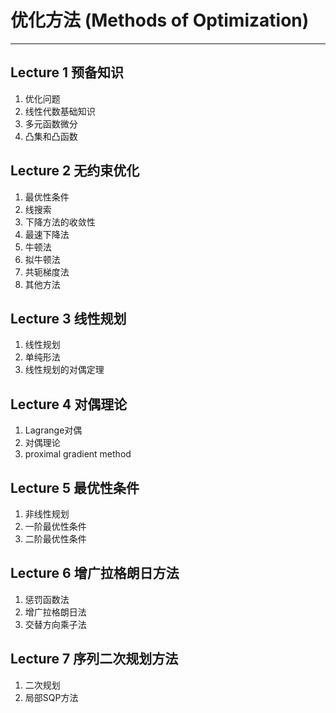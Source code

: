 # 优化方法 (Methods of Optimization)
---
## Lecture 1 预备知识
1. 优化问题
2. 线性代数基础知识
3. 多元函数微分
4. 凸集和凸函数

## Lecture 2 无约束优化
1. 最优性条件
2. 线搜索
3. 下降方法的收敛性
4. 最速下降法
5. 牛顿法
6. 拟牛顿法
7. 共轭梯度法
8. 其他方法

## Lecture 3 线性规划
1. 线性规划
2. 单纯形法
3. 线性规划的对偶定理

## Lecture 4 对偶理论
1. Lagrange对偶
2. 对偶理论
3. proximal gradient method

## Lecture 5 最优性条件
1. 非线性规划
2. 一阶最优性条件
3. 二阶最优性条件

## Lecture 6 增广拉格朗日方法
1. 惩罚函数法
2. 增广拉格朗日法
3. 交替方向乘子法

## Lecture 7 序列二次规划方法
1. 二次规划
2. 局部SQP方法